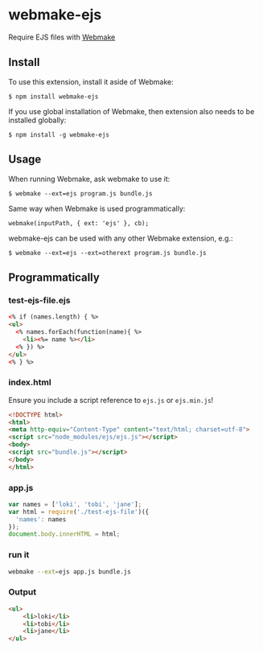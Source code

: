 # webmake-ejs

Require EJS files with [Webmake](https://github.com/medikoo/modules-webmake)

## Install

To use this extension, install it aside of Webmake:

    $ npm install webmake-ejs

If you use global installation of Webmake, then extension also needs to be installed globally:

    $ npm install -g webmake-ejs

## Usage

When running Webmake, ask webmake to use it:

    $ webmake --ext=ejs program.js bundle.js

Same way when Webmake is used programmatically:

    webmake(inputPath, { ext: 'ejs' }, cb);

webmake-ejs can be used with any other Webmake extension, e.g.:

    $ webmake --ext=ejs --ext=otherext program.js bundle.js

## Programmatically


### test-ejs-file.ejs

```html
<% if (names.length) { %>
<ul>
  <% names.forEach(function(name){ %>
    <li><%= name %></li>
  <% }) %>
</ul>
<% } %>
```

### index.html
Ensure you include a script reference to `ejs.js` or `ejs.min.js`!

```html
<!DOCTYPE html>
<html>
<meta http-equiv="Content-Type" content="text/html; charset=utf-8">
<script src="node_modules/ejs/ejs.js"></script>
<body>
<script src="bundle.js"></script>
</body>
</html>
```

### app.js

```javascript
var names = ['loki', 'tobi', 'jane'];
var html = require('./test-ejs-file')({
  'names': names
});
document.body.innerHTML = html;
```

### run it

```sh
webmake --ext=ejs app.js bundle.js
```

### Output
```html
<ul>
    <li>loki</li>
    <li>tobi</li>
    <li>jane</li>
</ul>
```
